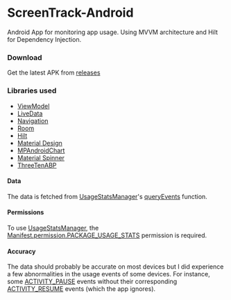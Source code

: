 # ScreenTrack-Android
Android App for monitoring app usage. Using MVVM architecture and Hilt for Dependency Injection.

### Download
Get the latest APK from [releases](https://github.com/ashar-7/ScreenTrack-Android/releases)

### Libraries used
* [ViewModel](https://developer.android.com/topic/libraries/architecture/viewmodel)
* [LiveData](https://developer.android.com/topic/libraries/architecture/livedata)
* [Navigation](https://developer.android.com/guide/navigation)
* [Room](https://developer.android.com/training/data-storage/room)
* [Hilt](https://developer.android.com/training/dependency-injection/hilt-android)
* [Material Design](https://material.io/)
* [MPAndroidChart](https://github.com/PhilJay/MPAndroidChart)
* [Material Spinner](https://github.com/jaredrummler/MaterialSpinner)
* [ThreeTenABP](https://github.com/JakeWharton/ThreeTenABP)

#### Data
The data is fetched from [UsageStatsManager](https://developer.android.com/reference/android/app/usage/UsageStatsManager)'s [queryEvents](https://developer.android.com/reference/android/app/usage/UsageStatsManager#queryEvents(long,%20long)) function.

#### Permissions
To use [UsageStatsManager](https://developer.android.com/reference/android/app/usage/UsageStatsManager), the [Manifest.permission.PACKAGE_USAGE_STATS](https://developer.android.com/reference/android/Manifest.permission#PACKAGE_USAGE_STATS) permission is required.

#### Accuracy
The data should probably be accurate on most devices but I did experience a few abnormalities in the
usage events of some devices. For instance, some [ACTIVITY_PAUSE](https://developer.android.com/reference/kotlin/android/app/usage/UsageEvents.Event#ACTIVITY_PAUSED:kotlin.Int) events without their corresponding [ACTIVITY_RESUME](https://developer.android.com/reference/kotlin/android/app/usage/UsageEvents.Event#ACTIVITY_RESUMED:kotlin.Int) events (which the app ignores).

